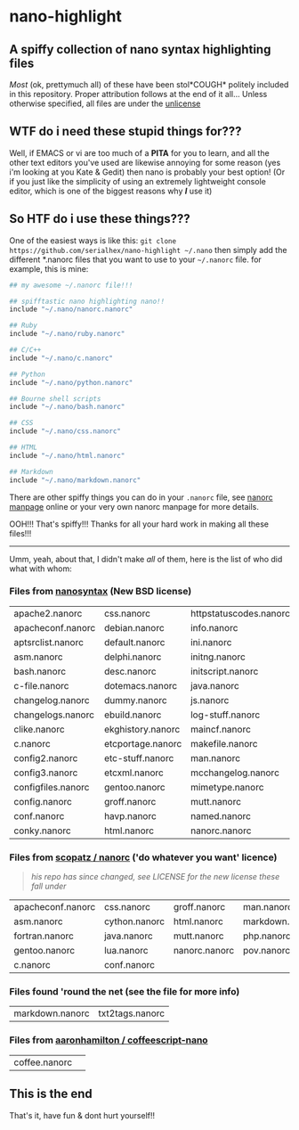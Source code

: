 nano-highlight
==============

A spiffy collection of nano syntax highlighting files
-----------------------------------------------------

*Most* (ok, prettymuch all) of these have been stol\*COUGH\* politely included in this repository.  Proper
attribution follows at the end of it all...  Unless otherwise specified, all files are under the [unlicense](http://unlicense.org/)

WTF do i need these stupid things for???
----------------------------------------

Well, if EMACS or vi are  too much of a **PITA** for you to learn, and all the other text editors you've used are
likewise annoying for some reason (yes i'm looking at you Kate & Gedit) then nano is probably your best option!  (Or
if you just like the simplicity of using an extremely lightweight console editor, which is one of the biggest reasons
why __*I*__ use it)

So HTF do i use these things???
-------------------------------

One of the easiest ways is like this:
`git clone https://github.com/serialhex/nano-highlight ~/.nano`
then simply add the different \*.nanorc files that you want to use to your `~/.nanorc` file.  for example, this is mine:

```bash
## my awesome ~/.nanorc file!!!

## spifftastic nano highlighting nano!!
include "~/.nano/nanorc.nanorc"

## Ruby
include "~/.nano/ruby.nanorc"

## C/C++
include "~/.nano/c.nanorc"

## Python
include "~/.nano/python.nanorc"

## Bourne shell scripts
include "~/.nano/bash.nanorc"

## CSS
include "~/.nano/css.nanorc"

## HTML
include "~/.nano/html.nanorc"

## Markdown
include "~/.nano/markdown.nanorc"
```

There are other spiffy things you can do in your `.nanorc` file, see [nanorc manpage](https://www.nano-editor.org/dist/latest/nanorc.5.html) online or your very own nanorc manpage for more details.

OOH!!! That's spiffy!!! Thanks for all your hard work in making all these files!!!

---

Umm, yeah, about that, I didn't make *all* of them, here is the list of who did what with whom:

### Files from [nanosyntax](http://code.google.com/p/nanosyntax/) (New BSD license)

| | | | | |
| --- | --- | --- | --- | --- |
| apache2.nanorc     | css.nanorc        | httpstatuscodes.nanorc | nscd.nanorc        | rcfiles-new.nanorc  |
| apacheconf.nanorc  | debian.nanorc     | info.nanorc            | others.nanorc      | rsync.nanorc        |
| aptsrclist.nanorc  | default.nanorc    | ini.nanorc             | paludis.nanorc     | ruby.nanorc         |
| asm.nanorc         | delphi.nanorc     | initng.nanorc          | passwd.nanorc      | shlike.nanorc       |
| bash.nanorc        | desc.nanorc       | initscript.nanorc      | patch.nanorc       | sh.nanorc           |
| c-file.nanorc      | dotemacs.nanorc   | java.nanorc            | perl.nanorc        | softcam.nanorc      |
| changelog.nanorc   | dummy.nanorc      | js.nanorc              | php2.nanorc        | sources_list.nanorc |
| changelogs.nanorc  | ebuild.nanorc     | log-stuff.nanorc       | php.nanorc         | tab.nanorc          |
| clike.nanorc       | ekghistory.nanorc | maincf.nanorc          | plaudis.nanorc     | tcl.nanorc          |
| c.nanorc           | etcportage.nanorc | makefile.nanorc        | po.nanorc          | tex.nanorc          |
| config2.nanorc     | etc-stuff.nanorc  | man.nanorc             | postgresql.nanorc  | urls.nanorc         |
| config3.nanorc     | etcxml.nanorc     | mcchangelog.nanorc     | pov.nanorc         | vhost.nanorc        |
| configfiles.nanorc | gentoo.nanorc     | mimetype.nanorc        | privoxy.nanorc     | xdefaults.nanorc    |
| config.nanorc      | groff.nanorc      | mutt.nanorc            | profile.nanorc     | xml.nanorc          |
| conf.nanorc        | havp.nanorc       | named.nanorc           | python.nanorc      | xorg.nanorc         |
| conky.nanorc       | html.nanorc       | nanorc.nanorc          | rcfiles.nanorc     |                     |

### Files from [scopatz / nanorc](https://github.com/scopatz/nanorc) ('do whatever you want' licence)

> *his repo has since changed, see LICENSE for the new license these fall under*

| | | | | | |
| --- | --- | --- | --- | --- | --- |
| apacheconf.nanorc | css.nanorc    | groff.nanorc  | man.nanorc      | patch.nanorc | python.nanorc |
| asm.nanorc        | cython.nanorc | html.nanorc   | markdown.nanorc | perl.nanorc  | tex.nanorc    |
| fortran.nanorc    | java.nanorc   | mutt.nanorc   | php.nanorc      | reST.nanorc  | xml.nanorc    |
| gentoo.nanorc     | lua.nanorc    | nanorc.nanorc | pov.nanorc      | ruby.nanorc  | sh.nanorc     |
| c.nanorc          | conf.nanorc   |               |                 |              |               |

### Files found 'round the net (see the file for more info)

| | |
| --- | --- |
| markdown.nanorc | txt2tags.nanorc |

### Files from [aaronhamilton / coffeescript-nano](https://github.com/aaronhamilton/coffeescript-nano)

| | |
| --- | --- |
| coffee.nanorc | |

## This is the end ##

That's it, have fun & dont hurt yourself!!
